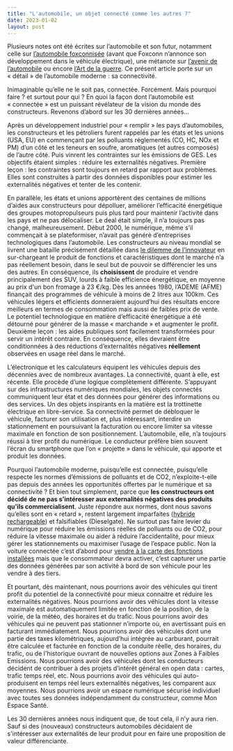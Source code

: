 ```yaml
---
title: "L'automobile, un objet connecté comme les autres ?"
date: 2023-01-02
layout: post
---
```


Plusieurs notes ont été écrites sur l’automobile et son futur, notamment celle sur <a href="https://gabrielplassat.github.io/transportsdufutur/2018/08/lautomobile-foxconnisee.html" target="_blank" rel="noopener">l’automobile foxconnisée</a> (avant que Foxconn n’annonce son développement dans le véhicule électrique), une métanote sur <a href="https://gabrielplassat.github.io/transportsdufutur/2012/07/lavenir-de-lautomobile.html" target="_blank" rel="noopener">l’avenir de l’automobile</a> ou encore <a href="https://gabrielplassat.github.io/transportsdufutur/2017/09/guerre-monde-numerique.html" target="_blank" rel="noopener">l’Art de la guerre</a>. Ce présent article porte sur un « détail » de l’automobile moderne : sa connectivité.



Inimaginable qu’elle ne le soit pas, connectée. Forcément. Mais pourquoi faire ? et surtout pour qui ? En quoi la façon dont l’automobile est « connectée » est un puissant révélateur de la vision du monde des constructeurs. Revenons d’abord sur les 30 dernières années…<!--more-->



Après un développement industriel pour « remplir » les pays d’automobiles, les constructeurs et les pétroliers furent rappelés par les états et les unions (USA, EU) en commençant par les polluants réglementés (CO, HC, NOx et PM) d’un côté et les teneurs en soufre, aromatiques (et autres composés) de l’autre côté. Puis vinrent les contraintes sur les émissions de GES. Les objectifs étaient simples : réduire les externalités négatives. Première leçon : les contraintes sont toujours en retard par rapport aux problèmes. Elles sont construites à partir des données disponibles pour estimer les externalités négatives et tenter de les contenir.



En parallèle, les états et unions apportèrent des centaines de millions d’aides aux constructeurs pour dépolluer, améliorer l’efficacité énergétique des groupes motopropulseurs puis plus tard pour maintenir l’activité dans les pays et ne pas délocaliser. Le deal était simple, il n’a toujours pas changé, malheureusement. Début 2000, le numérique, même s’il commençait à se plateformiser, n’avait pas généré d’entreprises technologiques dans l’automobile. Les constructeurs au niveau mondial se livrent une bataille précisément détaillée dans <a href="https://www.icopilots.com/le-dilemme-de-linnovateur/" target="_blank" rel="noopener">le dilemme de l’innovateur</a> en sur-chargeant le produit de fonctions et caractéristiques dont le marché n’a pas réellement besoin, dans le seul but de pouvoir se différencier les uns des autres. En conséquence, ils <strong>choisissent</strong> de produire et vendre principalement des SUV, lourds à faible efficience énergétique, en moyenne au prix d'un bon fromage à 23 €/kg. Dès les années 1980, l’ADEME (AFME) finançait des programmes de véhicule à moins de 2 litres aux 100km. Ces véhicules légers et efficients donneraient aujourd’hui des résultats encore meilleurs en termes de consommation mais aussi de faibles prix de vente. Le potentiel technologique en matière d’efficacité énergétique a été détourné pour générer de la masse « marchande » et augmenter le profit. Deuxième leçon : les aides publiques sont facilement transformées pour servir un intérêt contraire. En conséquence, elles devraient être conditionnées à des réductions d’externalités négatives <strong>réellement</strong> observées en usage réel dans le marché.



L’électronique et les calculateurs équipent les véhicules depuis des décennies avec de nombreux avantages. La connectivité, quant à elle, est récente. Elle procède d’une logique complètement différente. S’appuyant sur des infrastructures numériques mondiales, les objets connectés communiquent leur état et des données pour générer des informations ou des services. Un des objets inspirants en la matière est la trottinette électrique en libre-service. Sa connectivité permet de débloquer le véhicule, facturer son utilisation et, plus intéressant, interdire un stationnement en poursuivant la facturation ou encore limiter sa vitesse maximale en fonction de son positionnement. L’automobile, elle, n’a toujours réussi à tirer profit du numérique. Le conducteur préfère bien souvent l’écran du smartphone que l’on « projette » dans le véhicule, qui apporte et produit les données.



Pourquoi l’automobile moderne, puisqu’elle est connectée, puisqu’elle respecte les normes d’émissions de polluants et de CO2, n’exploite-t-elle pas depuis des années les opportunités offertes par le numérique et sa connectivité ? Et bien tout simplement, parce que <strong>les constructeurs ont décidé de ne pas s’intéresser aux externalités négatives des produits qu’ils commercialisent</strong>. Juste répondre aux normes, dont nous savons qu’elles sont en « retard », restent largement imparfaites (<a href="https://www.lesnumeriques.com/voiture/l-europe-souhaiterait-revoir-l-homologation-tres-optimiste-des-voitures-hybrides-rechargeables-n176241.html" target="_blank" rel="noopener">hybride rechargeable</a>) et falsifiables (Dieselgate). Ne surtout pas faire levier du numérique pour réduire les émissions réelles de polluants ou de CO2, pour réduire la vitesse maximale ou aider à réduire l’accidentalité, pour mieux gérer les stationnements ou maximiser l’usage de l’espace public. Non la voiture connectée c’est d’abord pour <a href="https://www.bmw.co.kr/ko/shop/ls/cp/connected-drive" target="_blank" rel="noopener">vendre à la carte des fonctions installées</a> mais que le consommateur devra activer, c’est capturer une partie des données générées par son activité à bord de son véhicule pour les vendre à des tiers.



Et pourtant, dès maintenant, nous pourrions avoir des véhicules qui tirent profit du potentiel de la connectivité pour mieux connaitre et réduire les externalités négatives. Nous pourrions avoir des véhicules dont la vitesse maximale est automatiquement limitée en fonction de la position, de la voirie, de la météo, des horaires et du trafic. Nous pourrions avoir des véhicules qui ne peuvent pas stationner n’importe où, en avertissant puis en facturant immédiatement. Nous pourrions avoir des véhicules dont une partie des taxes kilométriques, aujourd’hui intégrée au carburant, pourrait être calculée et facturée en fonction de la conduite réelle, des horaires, du trafic, ou de l'historique ouvrant de nouvelles options aux Zones à Faibles Emissions. Nous pourrions avoir des véhicules dont les conducteurs décident de contribuer à des projets d’intérêt général en open data : cartes, trafic temps réel, etc. Nous pourrions avoir des véhicules qui auto-produisent en temps réel leurs externalités négatives, les comparent aux moyennes. Nous pourrions avoir un espace numérique sécurisé individuel avec toutes ses données indépendamment du constructeur, comme Mon Espace Santé.



Les 30 dernières années nous indiquent que, de tout cela, il n’y aura rien. Sauf si des (nouveaux) constructeurs automobiles décidaient de s'intéresser aux externalités de leur produit pour en faire une proposition de valeur différenciante.